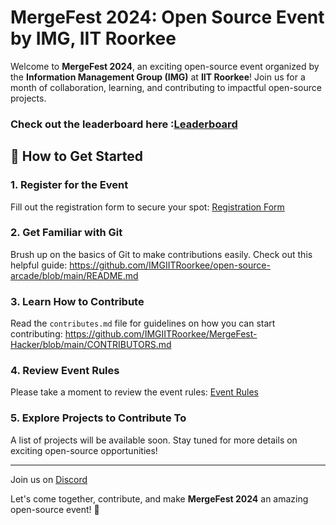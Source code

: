 # MergeFest 2024: Open Source Event by IMG, IIT Roorkee

Welcome to **MergeFest 2024**, an exciting open-source event organized by the **Information Management Group (IMG)** at **IIT Roorkee**! Join us for a month of collaboration, learning, and contributing to impactful open-source projects.

### Check out the leaderboard here :[Leaderboard](https://topmergers.channeli.in/)

## 🚀 How to Get Started

### 1. **Register for the Event**
Fill out the registration form to secure your spot: [Registration Form](https://channeli.in/forminator/forms/65/fill)

### 2. **Get Familiar with Git**
Brush up on the basics of Git to make contributions easily. Check out this helpful guide: https://github.com/IMGIITRoorkee/open-source-arcade/blob/main/README.md

### 3. **Learn How to Contribute**
Read the `contributes.md` file for guidelines on how you can start contributing: https://github.com/IMGIITRoorkee/MergeFest-Hacker/blob/main/CONTRIBUTORS.md

### 4. **Review Event Rules**
Please take a moment to review the event rules: [Event Rules](https://docs.google.com/document/d/1G_yL5sgYQsW4kSF1JQrom15S56BYrAWka3G29cSWh_U/edit?tab=t.0#heading=h.5tw6fponbhv4)

### 5. **Explore Projects to Contribute To**
A list of projects will be available soon. Stay tuned for more details on exciting open-source opportunities!

---
Join us on [Discord](https://discord.com/invite/aKaEbaVYKf)

Let's come together, contribute, and make **MergeFest 2024** an amazing open-source event! 🌟

